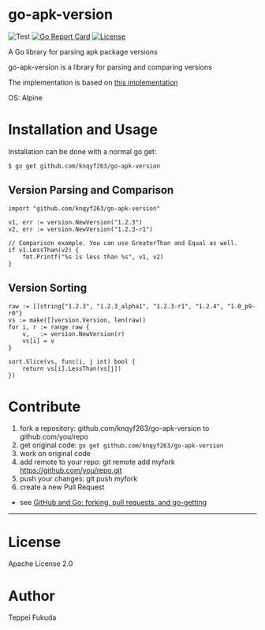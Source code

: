 # go-apk-version

![Test](https://github.com/knqyf263/go-apk-version/workflows/Test/badge.svg?branch=master)
[![Go Report Card](https://goreportcard.com/badge/github.com/knqyf263/go-apk-version)](https://goreportcard.com/report/github.com/knqyf263/go-apk-version)
[![License](https://img.shields.io/badge/License-Apache%202.0-blue.svg)](https://github.com/knqyf263/go-apk-version/blob/master/LICENSE)

A Go library for parsing apk package versions

go-apk-version is a library for parsing and comparing versions

The implementation is based on [this implementation](https://gitlab.alpinelinux.org/alpine/apk-tools/-/blob/master/src/version.c)

OS: Alpine


# Installation and Usage

Installation can be done with a normal go get:

```
$ go get github.com/knqyf263/go-apk-version
```

## Version Parsing and Comparison

```
import "github.com/knqyf263/go-apk-version"

v1, err := version.NewVersion("1.2.3")
v2, err := version.NewVersion("1.2.3-r1")

// Comparison example. You can use GreaterThan and Equal as well.
if v1.LessThan(v2) {
    fmt.Printf("%s is less than %s", v1, v2)
}
```

## Version Sorting

```
raw := []string{"1.2.3", "1.2.3_alpha1", "1.2.3-r1", "1.2.4", "1.0_p9-r0"}
vs := make([]version.Version, len(raw))
for i, r := range raw {
	v, _ := version.NewVersion(r)
	vs[i] = v
}

sort.Slice(vs, func(i, j int) bool {
	return vs[i].LessThan(vs[j])
})
```

# Contribute

1. fork a repository: github.com/knqyf263/go-apk-version to github.com/you/repo
2. get original code: `go get github.com/knqyf263/go-apk-version`
3. work on original code
4. add remote to your repo: git remote add myfork https://github.com/you/repo.git
5. push your changes: git push myfork
6. create a new Pull Request

- see [GitHub and Go: forking, pull requests, and go-getting](http://blog.campoy.cat/2014/03/github-and-go-forking-pull-requests-and.html)

----

# License
Apache License 2.0

# Author
Teppei Fukuda